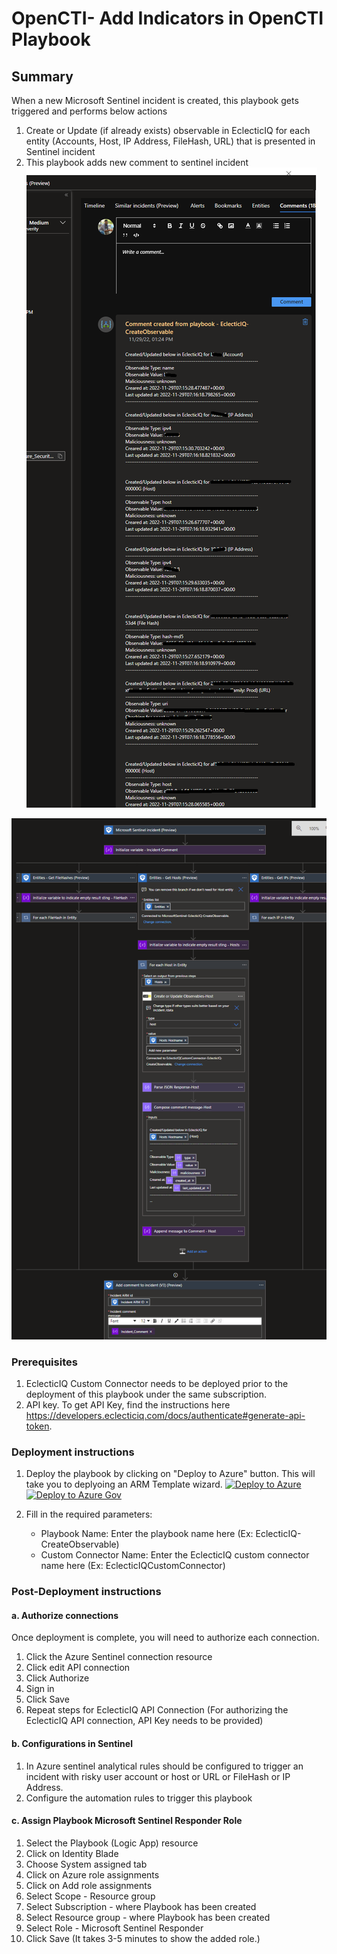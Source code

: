 # OpenCTI- Add Indicators in OpenCTI Playbook
 ## Summary
 When a new Microsoft Sentinel incident is created, this playbook gets triggered and performs below actions
 1. Create or Update (if already exists) observable in EclecticIQ for each entity (Accounts, Host, IP Address, FileHash, URL) that is presented in Sentinel incident
 2. This playbook adds new comment to sentinel incident
    ![Comment example](./images/EclecticIQ_CA_IncidentComment_DarkTheme.png)



![Playbook Designer view](./images/EclecticIQ_CA_Workflow_DarkTheme.png)<br>

### Prerequisites 
1. EclecticIQ Custom Connector needs to be deployed prior to the deployment of this playbook under the same subscription.
2. API key. To get API Key, find the instructions here https://developers.eclecticiq.com/docs/authenticate#generate-api-token.

### Deployment instructions 
1. Deploy the playbook by clicking on "Deploy to Azure" button. This will take you to deplyoing an ARM Template wizard.
[![Deploy to Azure](https://aka.ms/deploytoazurebutton)](https://portal.azure.com/#create/Microsoft.Template/uri/https%3A%2F%2Fraw.githubusercontent.com%2FAzure%2FAzure-Sentinel%2Fmaster%2FSolutions%EclecticIQ%2FPlaybooks%2FEclecticIQPlaybooks%2FEclecticIQ-CreateObservable%2Fazuredeploy.json)
[![Deploy to Azure Gov](https://aka.ms/deploytoazuregovbutton)](https://portal.azure.us/#create/Microsoft.Template/uri/uri/https%3A%2F%2Fraw.githubusercontent.com%2FAzure%2FAzure-Sentinel%2Fmaster%2FSolutions%EclecticIQ%2FPlaybooks%2FEclecticIQPlaybooks%2FEclecticIQ-CreateObservable%2Fazuredeploy.json)

2. Fill in the required parameters:
    * Playbook Name: Enter the playbook name here (Ex: EclecticIQ-CreateObservable)
    * Custom Connector Name: Enter the EclecticIQ custom connector name here (Ex: EclecticIQCustomConnector)
    
### Post-Deployment instructions 
#### a. Authorize connections
Once deployment is complete, you will need to authorize each connection.
1.	Click the Azure Sentinel connection resource
2.	Click edit API connection
3.	Click Authorize
4.	Sign in
5.	Click Save
6.	Repeat steps for EclecticIQ API  Connection (For authorizing the EclecticIQ API connection, API Key needs to be provided)
#### b. Configurations in Sentinel
1. In Azure sentinel analytical rules should be configured to trigger an incident with risky user account or host or URL or FileHash or IP Address. 
2. Configure the automation rules to trigger this playbook
#### c. Assign Playbook Microsoft Sentinel Responder Role
1. Select the Playbook (Logic App) resource
2. Click on Identity Blade
3. Choose System assigned tab
4. Click on Azure role assignments
5. Click on Add role assignments
6. Select Scope - Resource group
7. Select Subscription - where Playbook has been created
8. Select Resource group - where Playbook has been created
9. Select Role - Microsoft Sentinel Responder
10. Click Save (It takes 3-5 minutes to show the added role.)